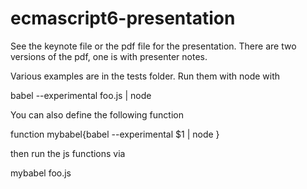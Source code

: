 # ecmascript6-presentation

See the keynote file or the pdf file for the presentation. There are two
versions of the pdf, one is with presenter notes.

Various examples are in the tests folder. Run them with node with

babel --experimental foo.js  | node

You can also define the following function

function mybabel{babel --experimental $1 | node }

then run the js functions via

mybabel foo.js
